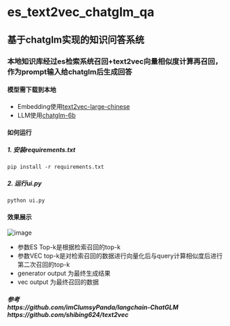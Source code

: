 # es_text2vec_chatglm_qa

## 基于chatglm实现的知识问答系统

### 本地知识库经过es检索系统召回+text2vec向量相似度计算再召回，作为prompt输入给chatglm后生成回答

#### 模型需下载到本地
- Embedding使用[text2vec-large-chinese](https://huggingface.co/GanymedeNil/text2vec-large-chinese/tree/main)
- LLM使用[chatglm-6b](https://huggingface.co/THUDM/chatglm-6b)

#### 如何运行
##### 1. 安装requirements.txt
`pip install -r requirements.txt`
##### 2. 运行ui.py
`python ui.py`
#### 效果展示
![image](https://github.com/iGangao/es_text2vec_chatglm_qa/assets/73676846/8b5198aa-f590-4e71-8f09-453b519969f8)
- 参数ES Top-k是根据检索召回的top-k
- 参数VEC top-k是对检索召回的数据进行向量化后与query计算相似度后进行第二次召回的top-k
- generator output 为最终生成结果
- vec output 为最终召回的数据
<h5>
  参考
  <br/>
  https://github.com/imClumsyPanda/langchain-ChatGLM
  <br/>
  https://github.com/shibing624/text2vec
</h5>
